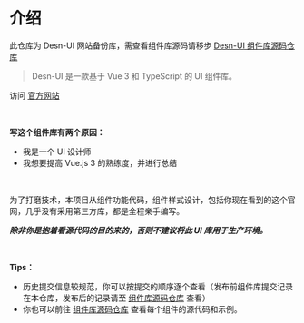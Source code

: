 # 介绍

此仓库为 Desn-UI 网站备份库，需查看组件库源码请移步 [Desn-UI 组件库源码仓库](https://github.com/DesnLee/Desn-UI)

> Desn-UI 是一款基于 Vue 3 和 TypeScript 的 UI 组件库。

访问 [官方网站](https://ui.desnlee.top)

&nbsp;

**写这个组件库有两个原因：**

- 我是一个 UI 设计师
- 我想要提高 Vue.js 3 的熟练度，并进行总结

&nbsp;

为了打磨技术，本项目从组件功能代码，组件样式设计，包括你现在看到的这个官网，几乎没有采用第三方库，都是全程亲手编写。

***除非你是抱着看源代码的目的来的，否则不建议将此 UI 库用于生产环境。***

&nbsp;

**Tips：**

- 历史提交信息较规范，你可以按提交的顺序逐个查看（发布前组件库提交记录在本仓库，发布后的记录请至 [组件库源码仓库](https://github.com/DesnLee/Desn-UI) 查看）
- 你也可以前往 [组件库源码仓库](https://github.com/DesnLee/Desn-UI) 查看每个组件的源代码和示例。
